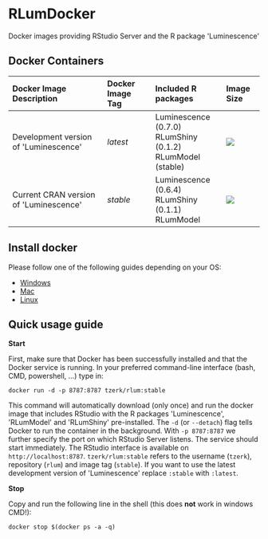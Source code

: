 # RLumDocker
Docker images providing RStudio Server and the R package 'Luminescence'

## Docker Containers

| Docker Image Description  | Docker Image Tag       | Included R packages                                            | Image Size
| :-------           | :--------------------  | :-----------------------------------------                | :--------------
| Development version of 'Luminescence'  | *latest*               | Luminescence (0.7.0) <br/> RLumShiny (0.1.2) <br/> RLumModel (stable) | [![](https://images.microbadger.com/badges/image/tzerk/rlum:stable.svg)](https://microbadger.com/images/tzerk/rlum:latest "Get your own image badge on microbadger.com") 
| Current CRAN version of 'Luminescence' | *stable*               | Luminescence (0.6.4) <br/> RLumShiny (0.1.1) <br/> RLumModel          | [![](https://images.microbadger.com/badges/image/tzerk/rlum:stable.svg)](https://microbadger.com/images/tzerk/rlum:stable "Get your own image badge on microbadger.com") 

## Install docker

Please follow one of the following guides depending on your OS:

* [Windows](https://docs.docker.com/docker-for-windows/)
* [Mac](https://docs.docker.com/docker-for-mac/)
* [Linux](https://docs.docker.com/engine/installation/linux/)

## Quick usage guide

**Start**

First, make sure that Docker has been successfully installed and that the Docker service is running. In your preferred command-line interface (bash, CMD, powershell, ...) type in:

```
docker run -d -p 8787:8787 tzerk/rlum:stable
```

This command will automatically download (only once) and run the docker image that includes RStudio with the R packages 'Luminescence', 'RLumModel' and 'RLumShiny' pre-installed. The `-d` (or `--detach`) flag tells Docker to run the container in the background. With `-p 8787:8787` we further specify the port on which RStudio Server listens. The service should start immediately. The RStudio interface is available on `http://localhost:8787`. `tzerk/rlum:stable` refers to the username (`tzerk`), repository (`rlum`) and image tag (`stable`). If you want to use the latest development version of 'Luminescence' replace `:stable` with `:latest`.

**Stop**

Copy and run the following line in the shell (this does **not** work in windows CMD!):

```
docker stop $(docker ps -a -q)
```
